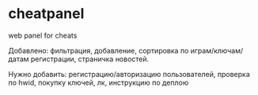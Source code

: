 # cheatpanel
web panel for cheats

Добавлено:
фильтрация, добавление, сортировка по играм/ключам/датам регистрации, страничка новостей.

Нужно добавить:
регистрацию/авторизацию пользователей, проверка по hwid, покупку  ключей, лк, инструкцию по деплою 
